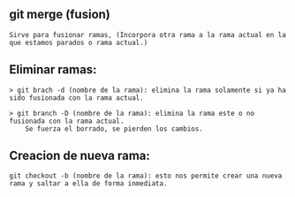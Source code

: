 ## git merge (fusion)

    Sirve para fusionar ramas, (Incorpora otra rama a la rama actual en la que estamos parados o rama actual.)

## Eliminar ramas:
    
    > git brach -d (nombre de la rama): elimina la rama solamente si ya ha sido fusionada con la rama actual.

    > git branch -D (nombre de la rama): elimina la rama este o no fusionada con la rama actual.
        Se fuerza el borrado, se pierden los cambios.

## Creacion de nueva rama:

    git checkout -b (nombre de la rama): esto nos permite crear una nueva rama y saltar a ella de forma inmediata.



